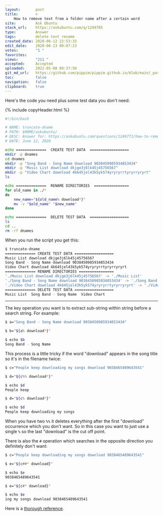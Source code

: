```yaml
---
layout:       post
title:        >
    How to remove text from a folder name after a certain word
site:         Ask Ubuntu
stack_url:    https://askubuntu.com/q/1249785
type:         Answer
tags:         delete text rename
created_date: 2020-06-12 22:53:33
edit_date:    2020-06-13 00:07:23
votes:        "1 "
favorites:    
views:        "211 "
accepted:     Accepted
uploaded:     2022-05-08 09:37:50
git_md_url:   https://github.com/pippim/pippim.github.io/blob/main/_posts/2020/2020-06-12-How-to-remove-text-from-a-folder-name-after-a-certain-word.md
toc:          false
navigation:   false
clipboard:    true
---
```


Here's the code you need plus some test data you don't need:



{% include copyHeader.html %}
``` bash
#!/bin/bash

# NAME: truncate-dname
# PATH: $HOME/askubuntu/
# DESC: Answer for: https://askubuntu.com/questions/1249771/how-to-remove-text-from-a-folder-name-after-a-certain-word/1249785#1249785
# DATE: June 12, 2020

echo ==============  CREATE TEST DATA  ==================
mkdir -p dnames
cd dnames
mkdir -p "Song Band - Song Name download 9038450985934853434"
mkdir -p "Music List download dkjge3j6lk45j45756567"
mkdir -p "Video Chart download 4k645jel43k5yk574yryryrrtyryrryryrt"
ls

echo ==============  RENAME DIRECTORIES  ================
for old_name in ./*
do
    new_name="${old_name% download*}"
    mv -v "$old_name" "$new_name"
done

echo ==============  DELETE TEST DATA  ==================
ls
cd ..
rm -rf dnames
```

When you run the script you get this:

``` bash
$ truncate-dname
============== CREATE TEST DATA ==================
Music List download dkjge3j6lk45j45756567
Song Band - Song Name download 9038450985934853434
Video Chart download 4k645jel43k5yk574yryryrrtyryrryryrt
============== RENAME DIRECTORIES ================
'./Music List download dkjge3j6lk45j45756567' -> './Music List'
'./Song Band - Song Name download 9038450985934853434' -> './Song Band - Song Name'
'./Video Chart download 4k645jel43k5yk574yryryrrtyryrryryrt' -> './Video Chart'
============== DELETE TEST DATA ==================
Music List  Song Band - Song Name  Video Chart
```


----------


The key operation you want is to extract sub-string within string before a search string. For example:

``` bash
$ a="Song Band - Song Name download 9038450985934853434"

$ b="${a% download*}"

$ echo $b
Song Band - Song Name
```

This process is a little tricky if the word "download" appears in the song title so it's in the filename twice:

``` bash
$ c="People keep downloading my songs download 9038465489643541"

$ d="${c%% download*}"

$ echo $d
People keep

$ d="${c% download*}"

$ echo $d
People keep downloading my songs
```

When you have two `%%` it deletes everything after the first "download" occurrence which you don't want. So in this case you want to just use a single `%` so the last "download" is the cut off point.

There is also the `#` operation which searches in the opposite direction you definitely don't want:

``` bash
$ c="People keep downloading my songs download 9038465489643541"

$ e="${c##* download}"

$ echo $e
9038465489643541

$ e="${c#* download}"

$ echo $e
ing my songs download 9038465489643541

```

Here is a [thorough reference][1].


  [1]: http://tldp.org/LDP/abs/html/string-manipulation.html
